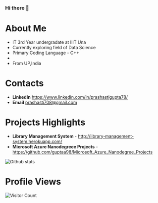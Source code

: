 ### Hi there 👋

<!--
**guptaa98/guptaa98** is a ✨ _special_ ✨ repository because its `README.md` (this file) appears on your GitHub profile.

Here are some ideas to get you started:

- 🔭 I’m currently working on ...
- 🌱 I’m currently learning - Web Sc
- 👯 I’m looking to collaborate on ...
- 🤔 I’m looking for help with ...
- 💬 Ask me about ...
- 📫 How to reach me: ...
- 😄 Pronouns: ...
- ⚡ Fun fact: ...
-->
# About Me 
* IT 3rd Year undergradate at IIIT Una
* Currently exploring field of Data Science 
* Primary Coding Language - C++
* 
* From UP,India
# Contacts
* **LinkedIn** https://www.linkedin.com/in/prashastigupta78/
* **Email** prashasti708@gmail.com

# Projects Highlights
* **Library Management System** - http://library-management-system.herokuapp.com/
* **Microsoft Azure Nanodegreee Projects** - https://github.com/guptaa98/Microsoft_Azure_Nanodegree_Projects

![Github stats](https://github-readme-stats.vercel.app/api?username=guptaa98)

# Profile Views
![Visitor Count](https://profile-counter.glitch.me/guptaa98/count.svg)
